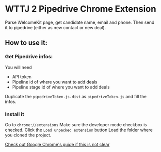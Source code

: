 # WTTJ 2 Pipedrive Chrome Extension

Parse WelcomeKit page, get candidate name, email and phone. Then send it to pipedrive (either as new contact or new deal).

## How to use it:

### Get Pipedrive infos:

You will need

  * API token
  * Pipeline id of where you want to add deals
  * Pipeline stage id of where you want to add deals

Duplicate the `pipedriveToken.js.dist` as `pipedriveToken.js` and fill the infos.

### Install it

Go to `chrome://extensions`
Make sure the developer mode checkbox is checked.
Click the `Load unpacked extension` button
Load the folder where you cloned the project.

[Check out Google Chrome's guide if this is not clear](https://developer.chrome.com/extensions/getstarted#unpacked)
